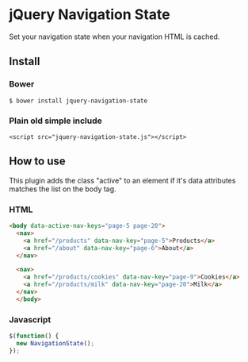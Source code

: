 # jQuery Navigation State

Set your navigation state when your navigation HTML is cached.

## Install

### Bower

```
$ bower install jquery-navigation-state
```

### Plain old simple include

```
<script src="jquery-navigation-state.js"></script>
```

## How to use

This plugin adds the class "active" to an element if it's data attributes matches
the list on the body tag.

### HTML

```html
<body data-active-nav-keys="page-5 page-20">
  <nav>
    <a href="/products" data-nav-key="page-5">Products</a>
    <a href="/about" data-nav-key="page-6">About</a>
  </nav>

  <nav>
    <a href="/products/cookies" data-nav-key="page-9">Cookies</a>
    <a href="/products/milk" data-nav-key="page-20">Milk</a>
  </nav>
  </body>
```

### Javascript

```javascript
$(function() {
  new NavigationState();
});
```
